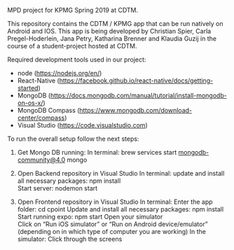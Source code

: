 MPD project for KPMG Spring 2019 at CDTM.

This repository contains the CDTM / KPMG app that can be run natively on Android and IOS. This app is being developed by Christian Spier, Carla Pregel-Hoderlein, Jana Petry, Katharina Brenner and Klaudia Guzij in the course of a student-project hosted at CDTM.

Required development tools used in our project:

- node (https://nodejs.org/en/)
- React-Native (https://facebook.github.io/react-native/docs/getting-started)
- MongoDB (https://docs.mongodb.com/manual/tutorial/install-mongodb-on-os-x/)
- MongoDB Compass (https://www.mongodb.com/download-center/compass)
- Visual Studio (https://code.visualstudio.com)

To run the overall setup follow the next steps:

1. Get Mongo DB running:
   In terminal:
   brew services start mongodb-community@4.0
   mongo

2. Open Backend repository in Visual Studio
   In terminal:
   update and install all necessary packages: npm install  
   Start server: nodemon start

3. Open Frontend repository in Visual Studio
   In terminal:
   Enter the app folder: cd cpoint
   Update and install all necessary packages: npm install
   Start running expo: npm start
   Open your simulator  
   Click on “Run iOS simulator” or “Run on Android device/emulator” (depending on in which type of computer you are working)
   In the simulator:
   Click through the screens
